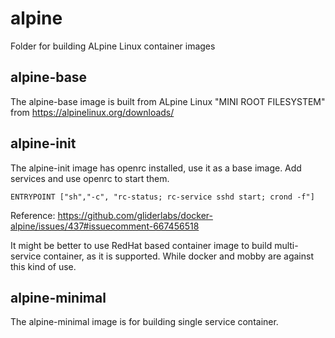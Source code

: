 # alpine
Folder for building ALpine Linux container images

## alpine-base
The alpine-base image is built from ALpine Linux "MINI ROOT FILESYSTEM" from https://alpinelinux.org/downloads/

## alpine-init
The alpine-init image has openrc installed, use it as a base image. Add services and use openrc to start them.

```ENTRYPOINT ["sh","-c", "rc-status; rc-service sshd start; crond -f"]```

Reference: https://github.com/gliderlabs/docker-alpine/issues/437#issuecomment-667456518

It might be better to use RedHat based container image to build multi-service container, as it is supported. While docker and mobby are against this kind of use.
## alpine-minimal
The alpine-minimal image is for building single service container. 
